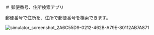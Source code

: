 ＃ 郵便番号、住所検索アプリ

郵便番号で住所を、住所で郵便番号を検索できます。

![simulator_screenshot_2A6C55D9-0212-462B-A79E-80112AB7A871](https://github.com/LET-137/PostalCodeSearch/assets/152361449/25fff9c7-dab4-441b-b9b1-0f62beab9f6c)

